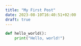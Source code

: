 ```yaml
---
title: "My First Post"
date: 2023-08-10T16:40:51+02:00
draft: true
---
```

```python
def hello_world():
    print("Hello, world!")
```